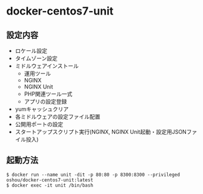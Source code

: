 # docker-centos7-unit

## 設定内容
- ロケール設定
- タイムゾーン設定
- ミドルウェアインストール
  - 運用ツール
  - NGINX
  - NGINX Unit
  - PHP関連ツール一式
  - アプリの設定登録
- yumキャッシュクリア
- 各ミドルウェアの設定ファイル配置
- 公開用ポートの設定
- スタートアップスクリプト実行(NGINX, NGINX Unit起動・設定用JSONファイル投入)

## 起動方法
```
$ docker run --name unit -dit -p 80:80 -p 8300:8300 --privileged oshou/docker-centos7-unit:latest
$ docker exec -it unit /bin/bash
```

